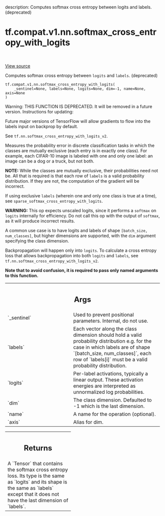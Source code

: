 description: Computes softmax cross entropy between logits and labels. (deprecated)

<div itemscope itemtype="http://developers.google.com/ReferenceObject">
<meta itemprop="name" content="tf.compat.v1.nn.softmax_cross_entropy_with_logits" />
<meta itemprop="path" content="Stable" />
</div>

# tf.compat.v1.nn.softmax_cross_entropy_with_logits

<!-- Insert buttons and diff -->

<table class="tfo-notebook-buttons tfo-api nocontent" align="left">

</table>

<a target="_blank" href="/code/stable/tensorflow/python/ops/nn_ops.py">View source</a>



Computes softmax cross entropy between `logits` and `labels`. (deprecated)

<pre class="devsite-click-to-copy prettyprint lang-py tfo-signature-link">
<code>tf.compat.v1.nn.softmax_cross_entropy_with_logits(
    _sentinel=None, labels=None, logits=None, dim=-1, name=None, axis=None
)
</code></pre>



<!-- Placeholder for "Used in" -->

Warning: THIS FUNCTION IS DEPRECATED. It will be removed in a future version.
Instructions for updating:

Future major versions of TensorFlow will allow gradients to flow
into the labels input on backprop by default.

See `tf.nn.softmax_cross_entropy_with_logits_v2`.


Measures the probability error in discrete classification tasks in which the
classes are mutually exclusive (each entry is in exactly one class).  For
example, each CIFAR-10 image is labeled with one and only one label: an image
can be a dog or a truck, but not both.

**NOTE:**  While the classes are mutually exclusive, their probabilities
need not be.  All that is required is that each row of `labels` is
a valid probability distribution.  If they are not, the computation of the
gradient will be incorrect.

If using exclusive `labels` (wherein one and only
one class is true at a time), see `sparse_softmax_cross_entropy_with_logits`.

**WARNING:** This op expects unscaled logits, since it performs a `softmax`
on `logits` internally for efficiency.  Do not call this op with the
output of `softmax`, as it will produce incorrect results.

A common use case is to have logits and labels of shape
`[batch_size, num_classes]`, but higher dimensions are supported, with
the `dim` argument specifying the class dimension.

Backpropagation will happen only into `logits`.  To calculate a cross entropy
loss that allows backpropagation into both `logits` and `labels`, see
`tf.nn.softmax_cross_entropy_with_logits_v2`.

**Note that to avoid confusion, it is required to pass only named arguments to
this function.**

<!-- Tabular view -->
 <table class="responsive fixed orange">
<colgroup><col width="214px"><col></colgroup>
<tr><th colspan="2"><h2 class="add-link">Args</h2></th></tr>

<tr>
<td>
`_sentinel`
</td>
<td>
Used to prevent positional parameters. Internal, do not use.
</td>
</tr><tr>
<td>
`labels`
</td>
<td>
Each vector along the class dimension should hold a valid
probability distribution e.g. for the case in which labels are of shape
`[batch_size, num_classes]`, each row of `labels[i]` must be a valid
probability distribution.
</td>
</tr><tr>
<td>
`logits`
</td>
<td>
Per-label activations, typically a linear output. These activation
energies are interpreted as unnormalized log probabilities.
</td>
</tr><tr>
<td>
`dim`
</td>
<td>
The class dimension. Defaulted to -1 which is the last dimension.
</td>
</tr><tr>
<td>
`name`
</td>
<td>
A name for the operation (optional).
</td>
</tr><tr>
<td>
`axis`
</td>
<td>
Alias for dim.
</td>
</tr>
</table>



<!-- Tabular view -->
 <table class="responsive fixed orange">
<colgroup><col width="214px"><col></colgroup>
<tr><th colspan="2"><h2 class="add-link">Returns</h2></th></tr>
<tr class="alt">
<td colspan="2">
A `Tensor` that contains the softmax cross entropy loss. Its type is the
same as `logits` and its shape is the same as `labels` except that it does
not have the last dimension of `labels`.
</td>
</tr>

</table>

